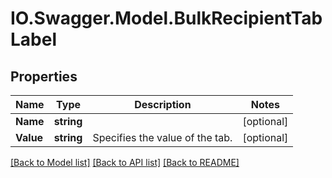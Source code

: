 # IO.Swagger.Model.BulkRecipientTabLabel
## Properties

Name | Type | Description | Notes
------------ | ------------- | ------------- | -------------
**Name** | **string** |  | [optional] 
**Value** | **string** | Specifies the value of the tab.  | [optional] 

[[Back to Model list]](../README.md#documentation-for-models) [[Back to API list]](../README.md#documentation-for-api-endpoints) [[Back to README]](../README.md)

